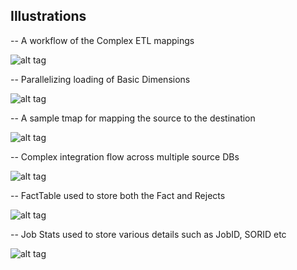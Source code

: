 <h2> Illustrations </h2> 

-- A workflow of the Complex ETL mappings <br>

![alt tag](https://github.com/Akshaya-Suresh/RetailDW/tree/master/FINALPROJECT/screenshots/completeworkflow.jpg "CompleteWorkFLow")

-- Parallelizing loading of Basic Dimensions <br>

![alt tag](https://github.com/Akshaya-Suresh/RetailDW/tree/master/FINALPROJECT/screenshots/basicdim1.jpg "Basic Dim")

-- A sample tmap for mapping the source to the destination <br>

![alt tag](https://github.com/Akshaya-Suresh/RetailDW/tree/master/FINALPROJECT/screenshots/tmap.jpg "Sample Tmap")

-- Complex integration flow across multiple source DBs <br>

![alt tag](https://github.com/Akshaya-Suresh/RetailDW/tree/master/FINALPROJECT/screenshots/complexmapping.jpg "Complex map")

-- FactTable used to store both the Fact and Rejects <br>

![alt tag](https://github.com/Akshaya-Suresh/RetailDW/tree/master/FINALPROJECT/screenshots/factstoresales.jpg "Fact Reject")

-- Job Stats used to store various details such as JobID, SORID etc

![alt tag](https://github.com/Akshaya-Suresh/RetailDW/tree/master/FINALPROJECT/screenshots/job_stats.jpg "JobStats")
